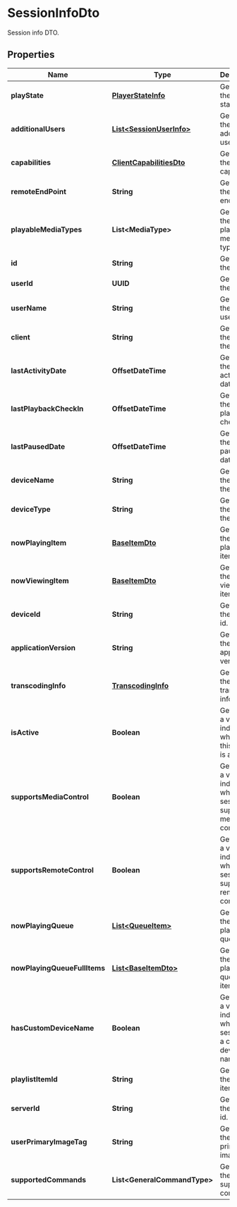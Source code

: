 

# SessionInfoDto

Session info DTO.

## Properties

| Name | Type | Description | Notes |
|------------ | ------------- | ------------- | -------------|
|**playState** | [**PlayerStateInfo**](PlayerStateInfo.md) | Gets or sets the play state. |  [optional] |
|**additionalUsers** | [**List&lt;SessionUserInfo&gt;**](SessionUserInfo.md) | Gets or sets the additional users. |  [optional] |
|**capabilities** | [**ClientCapabilitiesDto**](ClientCapabilitiesDto.md) | Gets or sets the client capabilities. |  [optional] |
|**remoteEndPoint** | **String** | Gets or sets the remote end point. |  [optional] |
|**playableMediaTypes** | **List&lt;MediaType&gt;** | Gets or sets the playable media types. |  [optional] |
|**id** | **String** | Gets or sets the id. |  [optional] |
|**userId** | **UUID** | Gets or sets the user id. |  [optional] |
|**userName** | **String** | Gets or sets the username. |  [optional] |
|**client** | **String** | Gets or sets the type of the client. |  [optional] |
|**lastActivityDate** | **OffsetDateTime** | Gets or sets the last activity date. |  [optional] |
|**lastPlaybackCheckIn** | **OffsetDateTime** | Gets or sets the last playback check in. |  [optional] |
|**lastPausedDate** | **OffsetDateTime** | Gets or sets the last paused date. |  [optional] |
|**deviceName** | **String** | Gets or sets the name of the device. |  [optional] |
|**deviceType** | **String** | Gets or sets the type of the device. |  [optional] |
|**nowPlayingItem** | [**BaseItemDto**](BaseItemDto.md) | Gets or sets the now playing item. |  [optional] |
|**nowViewingItem** | [**BaseItemDto**](BaseItemDto.md) | Gets or sets the now viewing item. |  [optional] |
|**deviceId** | **String** | Gets or sets the device id. |  [optional] |
|**applicationVersion** | **String** | Gets or sets the application version. |  [optional] |
|**transcodingInfo** | [**TranscodingInfo**](TranscodingInfo.md) | Gets or sets the transcoding info. |  [optional] |
|**isActive** | **Boolean** | Gets or sets a value indicating whether this session is active. |  [optional] |
|**supportsMediaControl** | **Boolean** | Gets or sets a value indicating whether the session supports media control. |  [optional] |
|**supportsRemoteControl** | **Boolean** | Gets or sets a value indicating whether the session supports remote control. |  [optional] |
|**nowPlayingQueue** | [**List&lt;QueueItem&gt;**](QueueItem.md) | Gets or sets the now playing queue. |  [optional] |
|**nowPlayingQueueFullItems** | [**List&lt;BaseItemDto&gt;**](BaseItemDto.md) | Gets or sets the now playing queue full items. |  [optional] |
|**hasCustomDeviceName** | **Boolean** | Gets or sets a value indicating whether the session has a custom device name. |  [optional] |
|**playlistItemId** | **String** | Gets or sets the playlist item id. |  [optional] |
|**serverId** | **String** | Gets or sets the server id. |  [optional] |
|**userPrimaryImageTag** | **String** | Gets or sets the user primary image tag. |  [optional] |
|**supportedCommands** | **List&lt;GeneralCommandType&gt;** | Gets or sets the supported commands. |  [optional] |



